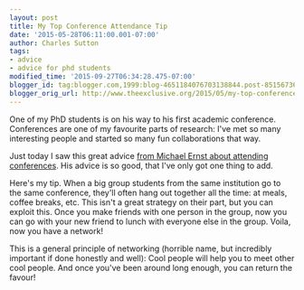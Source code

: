 ```yaml
---
layout: post
title: My Top Conference Attendance Tip
date: '2015-05-28T06:11:00.001-07:00'
author: Charles Sutton
tags:
- advice
- advice for phd students
modified_time: '2015-09-27T06:34:28.475-07:00'
blogger_id: tag:blogger.com,1999:blog-4651184076703138844.post-8515673636402127447
blogger_orig_url: http://www.theexclusive.org/2015/05/my-top-conference-attendance-tip.html
---
```

One of my PhD students is on his way to his first academic conference. Conferences are one of my favourite parts of research: I've met so many interesting people and started so many fun collaborations that way.

Just today I saw this great advice [from Michael Ernst about attending conferences](https://homes.cs.washington.edu/~mernst/advice/conference-attendance.html). His advice is so good, that I've only got one thing to add.

Here's my tip. When a big group students from the same institution go to the same conference, they'll often hang out together all the time: at meals, coffee breaks, etc. This isn't a great strategy on their part, but you can exploit this. Once you make friends with one person in the group, now you can go with your new friend to lunch with everyone else in the group. Voila, now you have a network!

This is a general principle of networking (horrible name, but incredibly important if done honestly and well): Cool people will help you to meet other cool people. And once you've been around long enough, you can return the favour!
